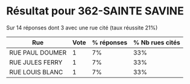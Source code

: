 # Résultat pour 362-SAINTE SAVINE

Sur 14 réponses dont 3 avec une rue cité (taux réussite 21%)

| Rue | Vote | % réponses | % Nb rues cités|
|-----|------|------------|----------------|
| RUE PAUL DOUMER | 1 | 7% | 33%|
| RUE JULES FERRY | 1 | 7% | 33%|
| RUE LOUIS BLANC | 1 | 7% | 33%|
